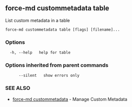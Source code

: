 ## force-md custommetadata table

List custom metadata in a table

```
force-md custommetadata table [flags] [filename]...
```

### Options

```
  -h, --help   help for table
```

### Options inherited from parent commands

```
      --silent   show errors only
```

### SEE ALSO

* [force-md custommetadata](force-md_custommetadata.md)	 - Manage Custom Metadata

